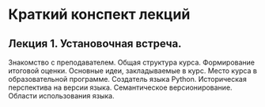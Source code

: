 # Краткий конспект лекций

## Лекция 1. Установочная встреча.

Знакомство с преподавателем. Общая структура курса. Формирование итоговой оценки. 
Основные идеи, закладываемые в курс. Место курса в образовательной программе. Создатель языка 
Python. Историческая перспектива на версии языка. Семантическое версионирование.
Области использования языка.

